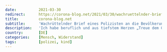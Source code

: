 ```yaml
---
date:          2021-03-30
redirect:      https://corona-blog.net/2021/03/30/wachruettelnder-brief-eines-polizisten-an-die-bevoelkerung/
title:         corona-blog.net
subtitle:      'Wachrüttelnder Brief eines Polizisten an die Bevölkerung'
description:   'Ich habe beruflich und aus tiefstem Herzen „Treue dem Grundgesetz und der Verfassung“ geschworen, so wahr mir Gott helfe. Dies war mein Amtseid.'
country:       [DE]
categories:    [Mensch, Widerstand]
tags:          [polizei, kind]
---
```

